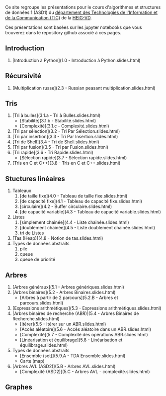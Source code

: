 
Ce site regroupe les présentations pour le cours d'algorithmes et structures de données 1 (ASD1) du [département des Technologies de l'Information et de la Communication (TIC)](https://heig-vd.ch/a-propos/heig-vd/organisation/departements/tic) de la [
HEIG-VD](http://www.heig-vd.ch).

Ces présentations sont basées sur les jupyter notebooks que vous trouverez dans le repository github associé à ces pages.

## Introduction

1. [Introduction à Python](1.0 - Introduction à Python.slides.html)

## Récursivité

1. [Multiplication russe](2.3 - Russian peasant multiplication.slides.html)


## Tris

1. [Tri à bulles](3.1.a - Tri à Bulles.slides.html)
    * [Stabilité](3.1.b - Stabilité.slides.html)
    * [Complexité](3.1.c - Complexité.slides.html)
1. [Tri par sélection](3.2 - Tri Par Sélection.slides.html)
1. [Tri par insertion](3.3 - Tri Par Insertion.slides.html)
1. [Tri de Shell](3.4 - Tri de Shell.slides.html)
1. [Tri par fusion](3.5 - Tri par Fusion.slides.html)
1. [Tri rapide](3.6 - Tri Rapide.slides.html)
    * [Sélection rapide](3.7 - Sélection rapide.slides.html)
1. [Tris en C et C++](3.8 - Tris en C et C++.slides.html)

## Stuctures linéaires

1. Tableaux
    1. [de taille fixe](4.0 - Tableau de taille fixe.slides.html)
    1. [de capacité fixe](4.1 - Tableau de capacité fixe.slides.html)
    1. [circulaire](4.2 - Buffer circulaire.slides.html)
    1. [de capacité variable](4.3 - Tableau de capacité variable.slides.html)
1. Listes
    1. [simplement chainée](4.4 - Liste chainée.slides.html)
    1. [doublement chainée](4.5 - Liste doublement chainée.slides.html)
    1. tri de Listes
1. [Tas (Heap)](4.8 - Notion de tas.slides.html)
1. Types de données abstraits
    1. pile
    1. queue
    1. queue de priorité


## Arbres

1. [Arbres généraux](5.1 - Arbres génériques.slides.html)
1. [Arbres binaires](5.2 - Arbres Binaires.slides.html)
    * [Arbres à partir de 2 parcours](5.2.B - Arbres et parcours.slides.html)
1. [Expressions arithmétiques](5.3 - Expressions arithmétiques.slides.html)
1. [Arbres binaires de recherche (ABR)](5.4 - Arbres Binaires de Recherche.slides.html)
    * [Itérer](5.5 - Itérer sur un ABR.slides.html)
    * [Accès aléatoire](5.6 - Accès aléatoire dans un ABR.slides.html)
    * [Complexité](5.7 - Complexité des opérations ABR.slides.html)
    * [Linéarisation et équilibrage](5.8 - Linéarisation et équilibrage.slides.html)
1. Types de données abstraits
    * [Ensemble (set)](5.9.A - TDA Ensemble.slides.html)
    * Carte (map)
1. [Arbres AVL (ASD2)](5.B - Arbres AVL.slides.html)
    * [Complexité (ASD2)](5.C - Arbres AVL - complexité.slides.html)

## Graphes
